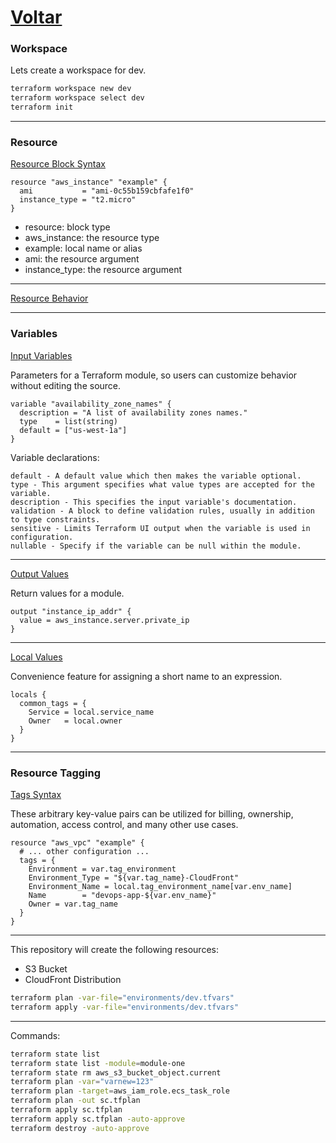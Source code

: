 # [Voltar](../README.md)

### Workspace
Lets create a workspace for dev.
```bash
terraform workspace new dev
terraform workspace select dev
terraform init
```
---
### Resource

[Resource Block Syntax](https://www.terraform.io/language/resources/syntax)
```hcl
resource "aws_instance" "example" {
  ami           = "ami-0c55b159cbfafe1f0"
  instance_type = "t2.micro"
}
```
- resource: block type
- aws_instance: the resource type
- example: local name or alias
- ami: the resource argument
- instance_type: the resource argument

---
[Resource Behavior](https://www.terraform.io/language/resources/behavior)

---
### Variables
[Input Variables](https://www.terraform.io/language/values)

Parameters for a Terraform module, so users can customize behavior without editing the source.
```hcl
variable "availability_zone_names" {
  description = "A list of availability zones names."
  type    = list(string)
  default = ["us-west-1a"]
}
```
Variable declarations:
```hcl
default - A default value which then makes the variable optional.
type - This argument specifies what value types are accepted for the variable.
description - This specifies the input variable's documentation.
validation - A block to define validation rules, usually in addition to type constraints.
sensitive - Limits Terraform UI output when the variable is used in configuration.
nullable - Specify if the variable can be null within the module.
```
---

[Output Values](https://www.terraform.io/language/values)

Return values for a module.
```hcl
output "instance_ip_addr" {
  value = aws_instance.server.private_ip
}
```
---

[Local Values](https://www.terraform.io/language/values)

Convenience feature for assigning a short name to an expression.
```hcl
locals {
  common_tags = {
    Service = local.service_name
    Owner   = local.owner
  }
}
```
---

### Resource Tagging
[Tags Syntax](https://registry.terraform.io/providers/hashicorp/aws/latest/docs/guides/resource-tagging)

These arbitrary key-value pairs can be utilized for billing, ownership, automation, access control, and many other use cases.
```hcl
resource "aws_vpc" "example" {
  # ... other configuration ...
  tags = {
    Environment = var.tag_environment
    Environment_Type = "${var.tag_name}-CloudFront"
    Environment_Name = local.tag_environment_name[var.env_name]
    Name        = "devops-app-${var.env_name}"
    Owner = var.tag_name
  }
}
```

---
This repository will create the following resources:
- S3 Bucket
- CloudFront Distribution

```bash
terraform plan -var-file="environments/dev.tfvars"
terraform apply -var-file="environments/dev.tfvars"
```

---
Commands:
```bash
terraform state list
terraform state list -module=module-one
terraform state rm aws_s3_bucket_object.current
terraform plan -var="varnew=123"
terraform plan -target=aws_iam_role.ecs_task_role
terraform plan -out sc.tfplan
terraform apply sc.tfplan
terraform apply sc.tfplan -auto-approve
terraform destroy -auto-approve
```